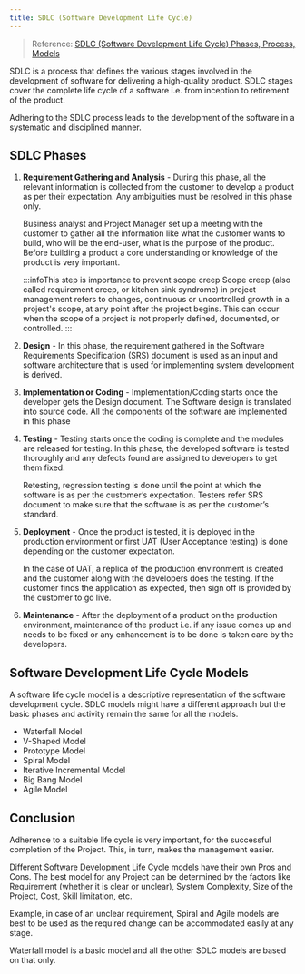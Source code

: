 ```yaml
---
title: SDLC (Software Development Life Cycle)
---
```


> Reference: [SDLC (Software Development Life Cycle) Phases, Process, Models](https://www.softwaretestinghelp.com/software-development-life-cycle-sdlc/#Software_Development_Life_Cycle_Process)

SDLC is a process that defines the various stages involved in the development of software for delivering a high-quality product. SDLC stages cover the complete life cycle of a software i.e. from inception to retirement of the product.

Adhering to the SDLC process leads to the development of the software in a systematic and disciplined manner.

## SDLC Phases

1. **Requirement Gathering and Analysis** - During this phase, all the relevant information is collected from the customer to develop a product as per their expectation. Any ambiguities must be resolved in this phase only. 

    Business analyst and Project Manager set up a meeting with the customer to gather all the information like what the customer wants to build, who will be the end-user, what is the purpose of the product. Before building a product a core understanding or knowledge of the product is very important.

    :::infoThis step is importance to prevent scope creep
    Scope creep (also called requirement creep, or kitchen sink syndrome) in project management refers to changes, continuous or uncontrolled growth in a project's scope, at any point after the project begins. This can occur when the scope of a project is not properly defined, documented, or controlled.
    :::

2. **Design** - In this phase, the requirement gathered in the Software Requirements Specification (SRS) document is used as an input and software architecture that is used for implementing system development is derived.


3. **Implementation or Coding** - Implementation/Coding starts once the developer gets the Design document. The Software design is translated into source code. All the components of the software are implemented in this phase

4. **Testing** - Testing starts once the coding is complete and the modules are released for testing. In this phase, the developed software is tested thoroughly and any defects found are assigned to developers to get them fixed. 

    Retesting, regression testing is done until the point at which the software is as per the customer’s expectation. Testers refer SRS document to make sure that the software is as per the customer’s standard.

5. **Deployment** - Once the product is tested, it is deployed in the production environment or first UAT (User Acceptance testing) is done depending on the customer expectation.

    In the case of UAT, a replica of the production environment is created and the customer along with the developers does the testing. If the customer finds the application as expected, then sign off is provided by the customer to go live.

6. **Maintenance** - After the deployment of a product on the production environment, maintenance of the product i.e. if any issue comes up and needs to be fixed or any enhancement is to be done is taken care by the developers.



## Software Development Life Cycle Models

A software life cycle model is a descriptive representation of the software development cycle. SDLC models might have a different approach but the basic phases and activity remain the same for all the models.

- Waterfall Model
- V-Shaped Model
- Prototype Model
- Spiral Model
- Iterative Incremental Model 
- Big Bang Model
- Agile Model

## Conclusion 

Adherence to a suitable life cycle is very important, for the successful completion of the Project. This, in turn, makes the management easier.

Different Software Development Life Cycle models have their own Pros and Cons. The best model for any Project can be determined by the factors like Requirement (whether it is clear or unclear), System Complexity, Size of the Project, Cost, Skill limitation, etc.

Example, in case of an unclear requirement, Spiral and Agile models are best to be used as the required change can be accommodated easily at any stage.

Waterfall model is a basic model and all the other SDLC models are based on that only.